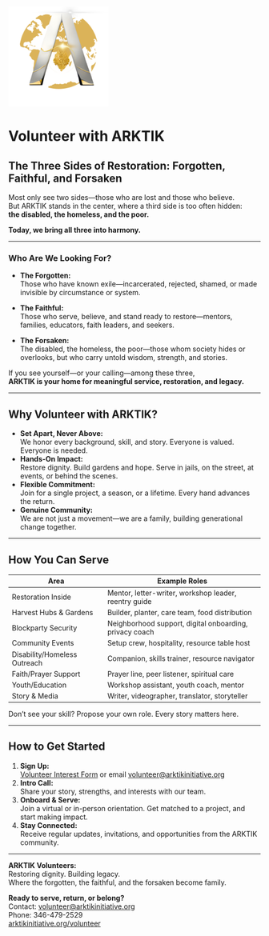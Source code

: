 <img src="../../assets/ARKTIK%20Logo.png" alt="ARKTIK Logo" width="200">

# Volunteer with ARKTIK

## The Three Sides of Restoration: Forgotten, Faithful, and Forsaken

Most only see two sides—those who are lost and those who believe.  
But ARKTIK stands in the center, where a third side is too often hidden:  
**the disabled, the homeless, and the poor.**

**Today, we bring all three into harmony.**

---

### Who Are We Looking For?

- **The Forgotten:**  
  Those who have known exile—incarcerated, rejected, shamed, or made invisible by circumstance or system.

- **The Faithful:**  
  Those who serve, believe, and stand ready to restore—mentors, families, educators, faith leaders, and seekers.

- **The Forsaken:**  
  The disabled, the homeless, the poor—those whom society hides or overlooks, but who carry untold wisdom, strength, and stories.

If you see yourself—or your calling—among these three,  
**ARKTIK is your home for meaningful service, restoration, and legacy.**

---

## Why Volunteer with ARKTIK?

- **Set Apart, Never Above:**  
  We honor every background, skill, and story. Everyone is valued. Everyone is needed.
- **Hands-On Impact:**  
  Restore dignity. Build gardens and hope. Serve in jails, on the street, at events, or behind the scenes.
- **Flexible Commitment:**  
  Join for a single project, a season, or a lifetime. Every hand advances the return.
- **Genuine Community:**  
  We are not just a movement—we are a family, building generational change together.

---

## How You Can Serve

| Area                    | Example Roles                                           |
|-------------------------|--------------------------------------------------------|
| Restoration Inside      | Mentor, letter-writer, workshop leader, reentry guide  |
| Harvest Hubs & Gardens  | Builder, planter, care team, food distribution         |
| Blockparty Security     | Neighborhood support, digital onboarding, privacy coach|
| Community Events        | Setup crew, hospitality, resource table host           |
| Disability/Homeless Outreach | Companion, skills trainer, resource navigator     |
| Faith/Prayer Support    | Prayer line, peer listener, spiritual care             |
| Youth/Education         | Workshop assistant, youth coach, mentor                |
| Story & Media           | Writer, videographer, translator, storyteller          |

Don’t see your skill? Propose your own role. Every story matters here.

---

## How to Get Started

1. **Sign Up:**  
   [Volunteer Interest Form](https://arktikinitiative.org/volunteer) or email volunteer@arktikinitiative.org
2. **Intro Call:**  
   Share your story, strengths, and interests with our team.
3. **Onboard & Serve:**  
   Join a virtual or in-person orientation. Get matched to a project, and start making impact.
4. **Stay Connected:**  
   Receive regular updates, invitations, and opportunities from the ARKTIK community.

---

**ARKTIK Volunteers:**  
Restoring dignity. Building legacy.  
Where the forgotten, the faithful, and the forsaken become family.

**Ready to serve, return, or belong?**  
Contact: volunteer@arktikinitiative.org  
Phone: 346-479-2529  
[arktikinitiative.org/volunteer](https://arktikinitiative.org/volunteer)

